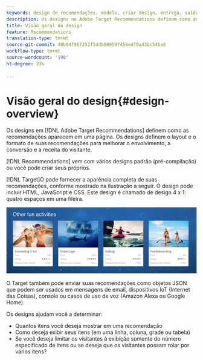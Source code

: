 ```yaml
---
keywords: design de recomendações, modelo, criar design, entrega, saída
description: Os designs no Adobe Target Recommendations definem como as recomendações aparecem em uma página. Os designs definem o layout e o formato de suas recomendações para melhorar o envolvimento, a conversão e a receita do visitante.
title: Visão geral do design
feature: Recommendations
translation-type: tm+mt
source-git-commit: 48b94f967252f5ddb009597456edf0a43bc54ba6
workflow-type: tm+mt
source-wordcount: '198'
ht-degree: 33%

---
```



# Visão geral do design{#design-overview}

Os designs em [!DNL Adobe Target Recommendations] definem como as recomendações aparecem em uma página. Os designs definem o layout e o formato de suas recomendações para melhorar o envolvimento, a conversão e a receita do visitante.

[!DNL Recommendations] vem com vários designs padrão (pré-compilação) ou você pode criar seus próprios.

[!DNL Target]O pode fornecer a aparência completa de suas recomendações, conforme mostrado na ilustração a seguir. O design pode incluir HTML, JavaScript e CSS. Este design é chamado de design 4 x 1: quatro espaços em uma fileira.

![](assets/velocity_example.png)

O Target também pode enviar suas recomendações como objetos JSON que podem ser usados em mensagens de email, dispositivos IoT (Internet das Coisas), console ou casos de uso de voz (Amazon Alexa ou Google Home).

Os designs ajudam você a determinar:

* Quantos itens você deseja mostrar em uma recomendação
* Como deseja exibir seus itens (em uma linha, coluna, grade ou tabela)
* Se você deseja limitar os visitantes à exibição somente do número especificado de itens ou se deseja que os visitantes possam rolar por vários itens?

